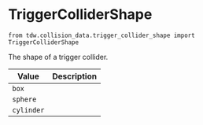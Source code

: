 # TriggerColliderShape

`from tdw.collision_data.trigger_collider_shape import TriggerColliderShape`

The shape of a trigger collider.

| Value | Description |
| --- | --- |
| `box` |  |
| `sphere` |  |
| `cylinder` |  |